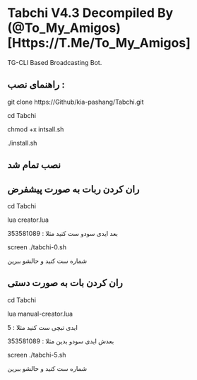 # Tabchi V4.3 Decompiled By (@To_My_Amigos)[Https://T.Me/To_My_Amigos]

TG-CLI Based Broadcasting Bot.

## راهنمای نصب :

git clone https://Github/kia-pashang/Tabchi.git

cd Tabchi

chmod +x intsall.sh

./install.sh

## نصب تمام شد

## ران کردن ربات به صورت پیشفرض

cd Tabchi

lua creator.lua

بعد ایدی سودو ست کنید مثلا : 353581089

screen ./tabchi-0.sh

شماره ست کنید و حالشو ببرین

## ران کردن بات به صورت دستی

cd Tabchi

lua manual-creator.lua

ایدی تبچی ست کنید مثلا : 5

بعدش ایدی سودو بدین مثلا : 353581089

screen ./tabchi-5.sh

شماره ست کنید و حالشو ببرین